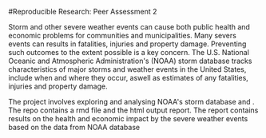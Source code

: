 
#Reproducible Research: Peer Assessment 2

Storm and other severe weather events can cause both public health and economic problems for communities and municipalities. Many severs events can results in fatalities, injuries and property damage. Preventing such outcomes to the extent possible is a key concern. The U.S. National Oceanic and Atmospheric Administration's (NOAA) storm database tracks characteristics of major storms and weather events in the United States, include when and where they occur, aswell as estimates of any fatalities, injuries and property damage.

The project involves exploring and analysing NOAA's storm database and . The repo contains a rmd file and the html output report. The report contains results on the health and economic impact by the severe weather events based on the data from NOAA database

